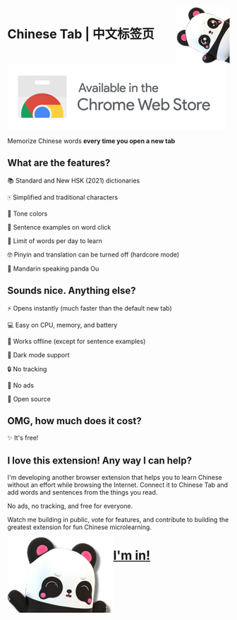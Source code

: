 <img align="right" src=images/panda.png title="酷酷酷！">

# Chinese Tab | 中文标签页

[![Chrome](images/web_store.png)](https://chrome.google.com/extensions/detail/kpalceplnmfdppclclfnljimdjdbhcid/)

Memorize Chinese words ****every time you open a new tab****

## What are the features?

📚 Standard and New HSK (2021) dictionaries

🀄 Simplified and traditional characters

🌈 Tone colors

📖 Sentence examples on word click

🎯 Limit of words per day to learn

🤓 Pinyin and translation can be turned off (hardcore mode)

🐼 Mandarin speaking panda Ou
## Sounds nice. Anything else?

⚡ Opens instantly (much faster than the default new tab)

💻 Easy on CPU, memory, and battery

📴 Works offline (except for sentence examples)

🌙 Dark mode support

🔒 No tracking

📛 No ads

💖 Open source


## OMG, how much does it cost?

✨ It's free!

## I love this extension! Any way I can help?

I'm developing another browser extension that helps you to learn Chinese without an effort while browsing the Internet. Connect it to Chinese Tab and add words and sentences from the things you read.

No ads, no tracking, and free for everyone.

Watch me building in public, vote for features, and contribute to building the greatest extension for fun Chinese microlearning.

<a href="https://ko-fi.com/chinesetab" title="谢谢你~"><img align="left" src=images/panda_easter.png><h1><strong>I'm in!</strong></h1></a>